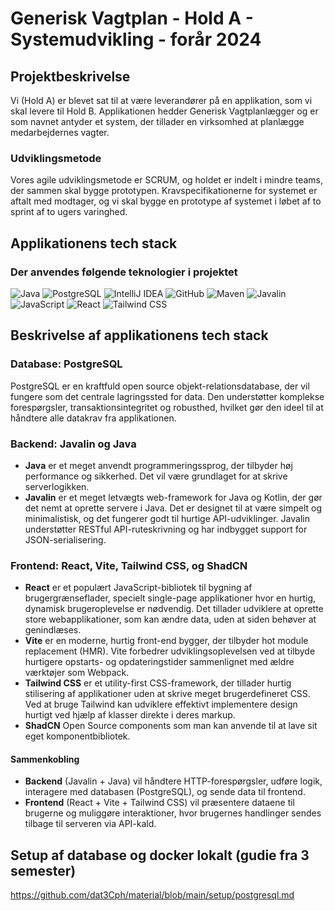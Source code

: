 # Generisk Vagtplan - Hold A - Systemudvikling - forår 2024

## Projektbeskrivelse 
Vi (Hold A) er blevet sat til at være leverandører på en applikation, som vi skal levere til Hold B. Applikationen hedder Generisk Vagtplanlægger og er som navnet antyder et system, der tillader en virksomhed at planlægge medarbejdernes vagter. 

### Udviklingsmetode
Vores agile udviklingsmetode er SCRUM, og holdet er indelt i mindre teams, der sammen skal bygge prototypen. Kravspecifikationerne for systemet er aftalt med modtager, og vi skal bygge en prototype af systemet i løbet af to sprint af to ugers varinghed. 

## Applikationens tech stack 

### Der anvendes følgende teknologier i projektet
![Java](https://img.shields.io/badge/Java-%23FF0000?style=flat-square&logo=java&logoColor=white)
![PostgreSQL](https://img.shields.io/badge/PostgreSQL-%23336791?style=flat-square&logo=postgresql&logoColor=white)
![IntelliJ IDEA](https://img.shields.io/badge/IntelliJ%20IDEA-%23000000?style=flat-square&logo=intellij-idea&logoColor=white)
![GitHub](https://img.shields.io/badge/GitHub-%23181717?style=flat-square&logo=github&logoColor=white)
![Maven](https://img.shields.io/badge/Maven-%23C71A36?style=flat-square&logo=apache-maven&logoColor=white)
![Javalin](https://img.shields.io/badge/Javalin-%230056D6?style=flat-square&logoColor=white)
![JavaScript](https://img.shields.io/badge/JavaScript-%23F7DF1E?style=flat-square&logo=javascript&logoColor=black)
![React](https://img.shields.io/badge/React-%2361DAFB?style=flat-square&logo=react&logoColor=white)
![Tailwind CSS](https://img.shields.io/badge/Tailwind_CSS-%2338B2AC?style=flat-square&logo=tailwind-css&logoColor=white)


## Beskrivelse af applikationens tech stack 

### Database: PostgreSQL
PostgreSQL er en kraftfuld open source objekt-relationsdatabase, der vil fungere som det centrale lagringssted for data. Den understøtter komplekse forespørgsler, transaktionsintegritet og robusthed, hvilket gør den ideel til at håndtere alle datakrav fra applikationen.

### Backend: Javalin og Java
- **Java** er et meget anvendt programmeringssprog, der tilbyder høj performance og sikkerhed. Det vil være grundlaget for at skrive serverlogikken.
- **Javalin** er et meget letvægts web-framework for Java og Kotlin, der gør det nemt at oprette servere i Java. Det er designet til at være simpelt og minimalistisk, og det fungerer godt til hurtige API-udviklinger. Javalin understøtter RESTful API-ruteskrivning og har indbygget support for JSON-serialisering.

### Frontend: React, Vite, Tailwind CSS, og ShadCN
- **React** er et populært JavaScript-bibliotek til bygning af brugergrænseflader, specielt single-page applikationer hvor en hurtig, dynamisk brugeroplevelse er nødvendig. Det tillader udviklere at oprette store webapplikationer, som kan ændre data, uden at siden behøver at genindlæses.
- **Vite** er en moderne, hurtig front-end bygger, der tilbyder hot module replacement (HMR). Vite forbedrer udviklingsoplevelsen ved at tilbyde hurtigere opstarts- og opdateringstider sammenlignet med ældre værktøjer som Webpack.
- **Tailwind CSS** er et utility-first CSS-framework, der tillader hurtig stilisering af applikationer uden at skrive meget brugerdefineret CSS. Ved at bruge Tailwind kan udviklere effektivt implementere design hurtigt ved hjælp af klasser direkte i deres markup.
- **ShadCN** Open Source components som man kan anvende til at lave sit eget komponentbibliotek. 

#### Sammenkobling
- **Backend** (Javalin + Java) vil håndtere HTTP-forespørgsler, udføre logik, interagere med databasen (PostgreSQL), og sende data til frontend.
- **Frontend** (React + Vite + Tailwind CSS) vil præsentere dataene til brugerne og muliggøre interaktioner, hvor brugernes handlinger sendes tilbage til serveren via API-kald.

## Setup af database og docker lokalt (gudie fra 3 semester)
https://github.com/dat3Cph/material/blob/main/setup/postgresql.md
